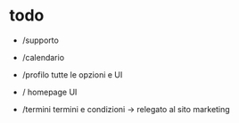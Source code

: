 # todo

- /supporto
- /calendario
- /profilo tutte le opzioni e UI
- / homepage UI

- /termini termini e condizioni -> relegato al sito marketing
